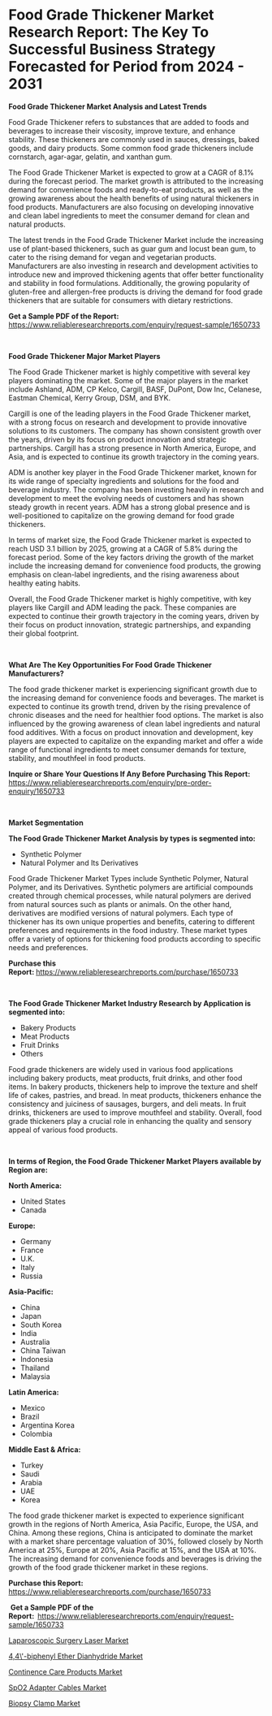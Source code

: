 <p><h1>Food Grade Thickener Market Research Report: The Key To Successful Business Strategy Forecasted for Period from 2024 - 2031</h1></p><p><strong>Food Grade Thickener Market Analysis and Latest Trends</strong></p>
<p><p>Food Grade Thickener refers to substances that are added to foods and beverages to increase their viscosity, improve texture, and enhance stability. These thickeners are commonly used in sauces, dressings, baked goods, and dairy products. Some common food grade thickeners include cornstarch, agar-agar, gelatin, and xanthan gum.</p><p>The Food Grade Thickener Market is expected to grow at a CAGR of 8.1% during the forecast period. The market growth is attributed to the increasing demand for convenience foods and ready-to-eat products, as well as the growing awareness about the health benefits of using natural thickeners in food products. Manufacturers are also focusing on developing innovative and clean label ingredients to meet the consumer demand for clean and natural products.</p><p>The latest trends in the Food Grade Thickener Market include the increasing use of plant-based thickeners, such as guar gum and locust bean gum, to cater to the rising demand for vegan and vegetarian products. Manufacturers are also investing in research and development activities to introduce new and improved thickening agents that offer better functionality and stability in food formulations. Additionally, the growing popularity of gluten-free and allergen-free products is driving the demand for food grade thickeners that are suitable for consumers with dietary restrictions.</p></p>
<p><strong>Get a Sample PDF of the Report:&nbsp;</strong> <a href="https://www.reliableresearchreports.com/enquiry/request-sample/1650733">https://www.reliableresearchreports.com/enquiry/request-sample/1650733</a></p>
<p>&nbsp;</p>
<p><strong>Food Grade Thickener Major Market Players</strong></p>
<p><p>The Food Grade Thickener market is highly competitive with several key players dominating the market. Some of the major players in the market include Ashland, ADM, CP Kelco, Cargill, BASF, DuPont, Dow Inc, Celanese, Eastman Chemical, Kerry Group, DSM, and BYK.</p><p>Cargill is one of the leading players in the Food Grade Thickener market, with a strong focus on research and development to provide innovative solutions to its customers. The company has shown consistent growth over the years, driven by its focus on product innovation and strategic partnerships. Cargill has a strong presence in North America, Europe, and Asia, and is expected to continue its growth trajectory in the coming years.</p><p>ADM is another key player in the Food Grade Thickener market, known for its wide range of specialty ingredients and solutions for the food and beverage industry. The company has been investing heavily in research and development to meet the evolving needs of customers and has shown steady growth in recent years. ADM has a strong global presence and is well-positioned to capitalize on the growing demand for food grade thickeners.</p><p>In terms of market size, the Food Grade Thickener market is expected to reach USD 3.1 billion by 2025, growing at a CAGR of 5.8% during the forecast period. Some of the key factors driving the growth of the market include the increasing demand for convenience food products, the growing emphasis on clean-label ingredients, and the rising awareness about healthy eating habits.</p><p>Overall, the Food Grade Thickener market is highly competitive, with key players like Cargill and ADM leading the pack. These companies are expected to continue their growth trajectory in the coming years, driven by their focus on product innovation, strategic partnerships, and expanding their global footprint.</p></p>
<p>&nbsp;</p>
<p><strong>What Are The Key Opportunities For Food Grade Thickener Manufacturers?</strong></p>
<p><p>The food grade thickener market is experiencing significant growth due to the increasing demand for convenience foods and beverages. The market is expected to continue its growth trend, driven by the rising prevalence of chronic diseases and the need for healthier food options. The market is also influenced by the growing awareness of clean label ingredients and natural food additives. With a focus on product innovation and development, key players are expected to capitalize on the expanding market and offer a wide range of functional ingredients to meet consumer demands for texture, stability, and mouthfeel in food products.</p></p>
<p><strong>Inquire or Share Your Questions If Any Before Purchasing This Report:</strong> <a href="https://www.reliableresearchreports.com/enquiry/pre-order-enquiry/1650733">https://www.reliableresearchreports.com/enquiry/pre-order-enquiry/1650733</a></p>
<p>&nbsp;</p>
<p><strong>Market Segmentation</strong></p>
<p><strong>The Food Grade Thickener Market Analysis by types is segmented into:</strong></p>
<p><ul><li>Synthetic Polymer</li><li>Natural Polymer and Its Derivatives</li></ul></p>
<p><p>Food Grade Thickener Market Types include Synthetic Polymer, Natural Polymer, and its Derivatives. Synthetic polymers are artificial compounds created through chemical processes, while natural polymers are derived from natural sources such as plants or animals. On the other hand, derivatives are modified versions of natural polymers. Each type of thickener has its own unique properties and benefits, catering to different preferences and requirements in the food industry. These market types offer a variety of options for thickening food products according to specific needs and preferences.</p></p>
<p><strong>Purchase this Report:&nbsp;</strong><a href="https://www.reliableresearchreports.com/purchase/1650733">https://www.reliableresearchreports.com/purchase/1650733</a></p>
<p>&nbsp;</p>
<p><strong>The Food Grade Thickener Market Industry Research by Application is segmented into:</strong></p>
<p><ul><li>Bakery Products</li><li>Meat Products</li><li>Fruit Drinks</li><li>Others</li></ul></p>
<p><p>Food grade thickeners are widely used in various food applications including bakery products, meat products, fruit drinks, and other food items. In bakery products, thickeners help to improve the texture and shelf life of cakes, pastries, and bread. In meat products, thickeners enhance the consistency and juiciness of sausages, burgers, and deli meats. In fruit drinks, thickeners are used to improve mouthfeel and stability. Overall, food grade thickeners play a crucial role in enhancing the quality and sensory appeal of various food products.</p></p>
<p>&nbsp;</p>
<p><strong>In terms of Region, the Food Grade Thickener Market Players available by Region are:</strong></p>
<p>
    <p> <strong> North America: </strong>
        <ul>
            <li>United States</li>
            <li>Canada</li>
        </ul>
        </p> 
    <p> <strong> Europe: </strong>
        <ul>
            <li>Germany</li>
            <li>France</li>
            <li>U.K.</li>
            <li>Italy</li>
            <li>Russia</li>
        </ul>
        </p> 
    <p> <strong> Asia-Pacific: </strong>
        <ul>
            <li>China</li>
            <li>Japan</li>
            <li>South Korea</li>
            <li>India</li>
            <li>Australia</li>
            <li>China Taiwan</li>
            <li>Indonesia</li>
            <li>Thailand</li>
            <li>Malaysia</li>
        </ul>
        </p> 
    <p> <strong> Latin America: </strong>
        <ul>
            <li>Mexico</li>
            <li>Brazil</li>
            <li>Argentina Korea</li>
            <li>Colombia</li>
        </ul>
        </p> 
    <p> <strong> Middle East & Africa: </strong>
        <ul>
            <li>Turkey</li>
            <li>Saudi</li>
            <li>Arabia</li>
            <li>UAE</li>
            <li>Korea</li>
        </ul>
    </p>
    </p>
<p><p>The food grade thickener market is expected to experience significant growth in the regions of North America, Asia Pacific, Europe, the USA, and China. Among these regions, China is anticipated to dominate the market with a market share percentage valuation of 30%, followed closely by North America at 25%, Europe at 20%, Asia Pacific at 15%, and the USA at 10%. The increasing demand for convenience foods and beverages is driving the growth of the food grade thickener market in these regions.</p></p>
<p><strong>Purchase this Report: </strong><a href="https://www.reliableresearchreports.com/purchase/1650733">https://www.reliableresearchreports.com/purchase/1650733</a></p>
<p>&nbsp;<strong>Get a Sample PDF of the Report:&nbsp;&nbsp;</strong><a href="https://www.reliableresearchreports.com/enquiry/request-sample/1650733">https://www.reliableresearchreports.com/enquiry/request-sample/1650733</a></p>
<p><strong></strong></p>
<p><p><a href="https://medium.com/@gracemoreno2019/analyzing-laparoscopic-surgery-laser-market-global-industry-perspective-and-forecast-2024-to-8701ceb68c6f">Laparoscopic Surgery Laser Market</a></p><p><a href="https://github.com/rahu1506/Market-Research-Report-List-2/blob/main/44-biphenyl-ether-dianhydride-market.md">4,4\'-biphenyl Ether Dianhydride Market</a></p><p><a href="https://medium.com/@amypatel1993/continence-care-products-market-report-reveals-the-latest-trends-and-growth-opportunities-of-this-0033b43a85cc">Continence Care Products Market</a></p><p><a href="https://medium.com/@amypatel1993/spo2-adapter-cables-market-analysis-its-cagr-market-segmentation-and-global-industry-overview-c9ab474c4c9b">SpO2 Adapter Cables Market</a></p><p><a href="https://medium.com/@judithhoffman05/biopsy-clamp-market-the-key-to-successful-business-strategy-forecast-till-2031-c3a4de5f3709">Biopsy Clamp Market</a></p></p>